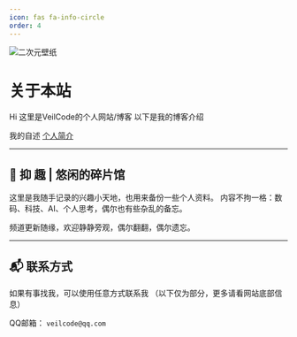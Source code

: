```yaml
---
icon: fas fa-info-circle
order: 4
---
```


![二次元壁纸](https://t.alcy.cc/ycy)

<!-- ![唯美风景壁纸](https://t.alcy.cc/fj) -->

# 关于本站

Hi 这里是VeilCode的个人网站/博客
以下是我的博客介绍

我的自述
[个人简介](https://sherkent.github.io/posts/zi_shu)

---

## 🌿 抑 趣 | 悠闲的碎片馆

这里是我随手记录的兴趣小天地，也用来备份一些个人资料。
内容不拘一格：数码、科技、AI、个人思考，偶尔也有些杂乱的备忘。

频道更新随缘，欢迎静静旁观，偶尔翻翻，偶尔遗忘。

---

## 📬 联系方式

如果有事找我，可以使用任意方式联系我
（以下仅为部分，更多请看网站底部信息）

QQ邮箱： `veilcode@qq.com`